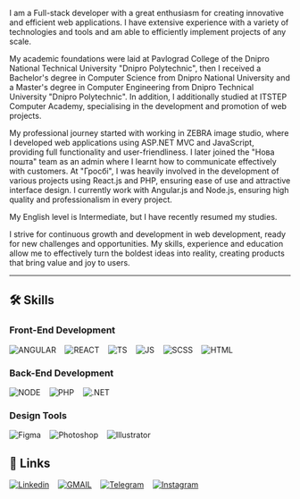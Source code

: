 I am a Full-stack developer with a great enthusiasm for creating innovative and efficient web applications. I have extensive experience with a variety of technologies and tools and am able to efficiently implement projects of any scale.

My academic foundations were laid at Pavlograd College of the Dnipro National Technical University "Dnipro Polytechnic", then I received a Bachelor's degree in Computer Science from Dnipro National University and a Master's degree in Computer Engineering from Dnipro Technical University "Dnipro Polytechnic".
In addition, I additionally studied at ITSTEP Computer Academy, specialising in the development and promotion of web projects.

My professional journey started with working in ZEBRA image studio, where I developed web applications using ASP.NET MVC and JavaScript, providing full functionality and user-friendliness.
I later joined the "Нова пошта" team as an admin where I learnt how to communicate effectively with customers. 
At "Гросбі", I was heavily involved in the development of various projects using React.js and PHP, ensuring ease of use and attractive interface design.
I currently work with Angular.js and Node.js, ensuring high quality and professionalism in every project.

My English level is Intermediate, but I have recently resumed my studies.

I strive for continuous growth and development in web development, ready for new challenges and opportunities. My skills, experience and education allow me to effectively turn the boldest ideas into reality, creating products that bring value and joy to users.

<hr/>

<h2>
🛠️ Skills
</h2>

<h3>
 Front-End Development 
</h3>

![ANGULAR](https://img.shields.io/badge/angular-0d1117?style=for-the-badge&logo=angular&label=&logoColor=red&labelColor=black)
&nbsp;&nbsp;
![REACT](https://img.shields.io/badge/react-0d1117?style=for-the-badge&logo=react&label=&logoColor=blue&labelColor=black)
&nbsp;&nbsp;
![TS](https://img.shields.io/badge/typescript-0d1117?style=for-the-badge&logo=typescript&label=&logoColor=blue&labelColor=black)
&nbsp;&nbsp;
![JS](https://img.shields.io/badge/javascript-0d1317?style=for-the-badge&logo=javascript&label=&logoColor=yellow&labelColor=black)
&nbsp;&nbsp;
![SCSS](https://img.shields.io/badge/scss-0d1117?style=for-the-badge&logo=css3&label=&logoColor=blue&labelColor=black)
&nbsp;&nbsp;
![HTML](https://img.shields.io/badge/html-0d1117?style=for-the-badge&logo=html5&label=&labelColor=black)

<h3>
 Back-End Development 
</h3>

![NODE](https://img.shields.io/badge/node.js-0d1117?style=for-the-badge&logo=node.js&label=&labelColor=black)
&nbsp;&nbsp;
![PHP](https://img.shields.io/badge/php-0d1117?style=for-the-badge&logo=php&label=&labelColor=black)
&nbsp;&nbsp;
![.NET](https://img.shields.io/badge/.net-0d1117?style=for-the-badge&logo=.net&label=&labelColor=black)
&nbsp;&nbsp;

<h3>
 Design Tools
</h3>

![Figma](https://img.shields.io/badge/figma-0d1117?style=for-the-badge&logo=figma&label=&labelColor=black)
&nbsp;&nbsp;
![Photoshop](https://img.shields.io/badge/photoshop-0d1117?style=for-the-badge&logo=adobe-photoshop&label=&labelColor=black)
&nbsp;&nbsp;
![Illustrator](https://img.shields.io/badge/illustrator-0d1117?style=for-the-badge&logo=adobe-illustrator&label=&labelColor=black)

<h2>
🔗 Links
</h2>

[![Linkedin](https://img.shields.io/badge/linkedin-0d1117?style=for-the-badge&logo=linkedin&logoColor=blue&label=&labelColor=black)](https://www.linkedin.com/in/konstantinbylbas/)
&nbsp;&nbsp;
[![GMAIL](https://img.shields.io/badge/gmail-0d1117?style=for-the-badge&logo=gmail&label=&labelColor=black)](mailto:KonstantinBylbas@gmail.com)
&nbsp;&nbsp;
[![Telegram](https://img.shields.io/badge/telegram-0d1117?style=for-the-badge&logo=telegram&label=&labelColor=black)](https://t.me/KonstantinBylbas)
&nbsp;&nbsp;
[![Instagram](https://img.shields.io/badge/instagram-0d1117?style=for-the-badge&logo=instagram&label=&labelColor=black)](https://www.instagram.com/zluka._.bubuka/)
